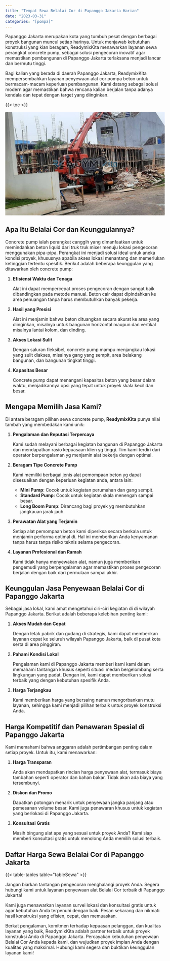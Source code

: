 ```yaml
---
title: "Tempat Sewa Belalai Cor di Papanggo Jakarta Harian"
date: "2023-03-31"
categories: "[pompa]"
---
```


Papanggo Jakarta merupakan kota yang tumbuh pesat dengan berbagai proyek bangunan muncul setiap harinya. Untuk menjawab kebutuhan konstruksi yang kian beragam, ReadymixKita menawarkan layanan sewa perangkat concrete pump, sebagai solusi pengecoran inovatif agar memastikan pembangunan di Papanggo Jakarta terlaksana menjadi lancar dan bermutu tinggi.

Bagi kalian yang berada di daerah Papanggo Jakarta, ReadymixKita mempersembahkan layanan penyewaan alat cor pompa beton untuk bermacam-macam keperluan pembangunan. Kami datang sebagai solusi modern agar memastikan bahwa rencana kalian berjalan tanpa adanya kendala dan tepat dengan target yang diinginkan.

{{< toc >}}

![Tempat Sewa Belalai Cor di Papanggo Jakarta Harian](/images/pompa/sewa-pompa-15.jpg)

## Apa Itu Belalai Cor dan Keunggulannya?

Concrete pump ialah perangkat canggih yang dimanfaatkan untuk memindahkan beton liquid dari truk truk mixer menuju lokasi pengecoran menggunakan pipa-pipa. Perangkat ini menjadi solusi ideal untuk aneka kondisi proyek, khususnya apabila akses lokasi menantang dan memerlukan ketinggian tertentu spesifik. Berikut adalah beberapa keunggulan yang ditawarkan oleh concrete pump:

1. **Efisiensi Waktu dan Tenaga**

   Alat ini dapat mempercepat proses pengecoran dengan sangat baik dibandingkan pada metode manual. Beton cair dapat dipindahkan ke area penuangan tanpa harus membutuhkan banyak pekerja.

2. **Hasil yang Presisi**

   Alat ini menjamin bahwa beton dituangkan secara akurat ke area yang diinginkan, misalnya untuk bangunan horizontal maupun dan vertikal misalnya lantai kolom, dan dinding.

3. **Akses Lokasi Sulit**

   Dengan saluran fleksibel, concrete pump mampu menjangkau lokasi yang sulit diakses, misalnya gang yang sempit, area belakang bangunan, dan bangunan tingkat tinggi.

4. **Kapasitas Besar**

   Concrete pump dapat menangani kapasitas beton yang besar dalam waktu, menjadikannya opsi yang tepat untuk proyek skala kecil dan besar.

## Mengapa Memilih Jasa Kami?

Di antara beragam pilihan sewa concrete pump, **ReadymixKita** punya nilai tambah yang membedakan kami unik:

1. **Pengalaman dan Reputasi Terpercaya**

   Kami sudah melayani berbagai kegiatan bangunan di Papanggo Jakarta dan mendapatkan rasio kepuasaan klien yg tinggi. Tim kami terdiri dari operator berpengalaman yg menjamin alat bekerja dengan optimal.

2. **Beragam Tipe Concrete Pump**

   Kami memiliki berbagai jenis alat pemompaan beton yg dapat disesuaikan dengan keperluan kegiatan anda, antara lain:
   - **Mini Pump**: Cocok untuk kegiatan perumahan dan gang sempit.
   - **Standard Pump**: Cocok untuk kegiatan skala menengah sampai besar.
   - **Long Boom Pump**: Dirancang bagi proyek yg membutuhkan jangkauan jarak jauh.

3. **Perawatan Alat yang Terjamin**

   Setiap alat pemompaan beton kami diperiksa secara berkala untuk menjamin performa optimal di. Hal ini memberikan Anda kenyamanan tanpa harus tanpa risiko teknis selama pengecoran.

4. **Layanan Profesional dan Ramah**

   Kami tidak hanya menyewakan alat, namun juga memberikan pengemudi yang berpengalaman agar memastikan proses pengecoran berjalan dengan baik dari permulaan sampai akhir.

## Keunggulan Jasa Penyewaan Belalai Cor di Papanggo Jakarta

Sebagai jasa lokal, kami amat mengetahui ciri-ciri kegiatan di di wilayah Papanggo Jakarta. Berikut adalah beberapa kelebihan penting kami:

1. **Akses Mudah dan Cepat**

   Dengan letak pabrik dan gudang di strategis, kami dapat memberikan layanan cepat ke seluruh wilayah Papanggo Jakarta, baik di pusat kota serta di area pinggiran.

2. **Pahami Kondisi Lokal**

   Pengalaman kami di Papanggo Jakarta memberi kami kami dalam memahami tantangan khusus seperti situasi medan bergelombang serta lingkungan yang padat. Dengan ini, kami dapat memberikan solusi terbaik yang dengan kebutuhan spesifik Anda.

3. **Harga Terjangkau**

   Kami memberikan harga yang bersaing namun mengorbankan mutu layanan, sehingga kami menjadi pilihan terbaik untuk proyek konstruksi Anda.

## Harga Kompetitif dan Penawaran Spesial di Papanggo Jakarta

Kami memahami bahwa anggaran adalah pertimbangan penting dalam setiap proyek. Untuk itu, kami menawarkan:

1. **Harga Transparan**

   Anda akan mendapatkan rincian harga penyewaan alat, termasuk biaya tambahan seperti operator dan bahan bakar. Tidak akan ada biaya yang tersembunyi.

2. **Diskon dan Promo**

   Dapatkan potongan menarik untuk penyewaan jangka panjang atau pemesanan volume besar. Kami juga penawaran khusus untuk kegiatan yang berlokasi di Papanggo Jakarta.

3. **Konsultasi Gratis**

   Masih bingung alat apa yang sesuai untuk proyek Anda? Kami siap memberi konsultasi gratis untuk menolong Anda memilih solusi terbaik.

## Daftar Harga Sewa Belalai Cor di Papanggo Jakarta

{{< table-tables table="tableSewa" >}}

Jangan biarkan tantangan pengecoran menghalangi proyek Anda. Segera hubungi kami untuk layanan penyewaan alat Belalai Cor terbaik di Papanggo Jakarta!

Kami juga menawarkan layanan survei lokasi dan konsultasi gratis untuk agar kebutuhan Anda terpenuhi dengan baik. Pesan sekarang dan nikmati hasil konstruksi yang efisien, cepat, dan memuaskan.

Berkat pengalaman, komitmen terhadap kepuasan pelanggan, dan kualitas layanan yang baik, ReadymixKita adalah partner terbaik untuk proyek konstruksi Anda di Papanggo Jakarta. Percayakan kebutuhan penyewaan Belalai Cor Anda kepada kami, dan wujudkan proyek impian Anda dengan kualitas yang maksimal. Hubungi kami segera dan buktikan keunggulan layanan kami!